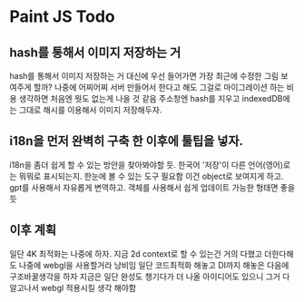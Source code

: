 # Paint JS Todo



## hash를 통해서 이미지 저장하는 거
hash를 통해서 이미지 저장하는 거 대신에
우선 들어가면 가장 최근에 수정한 그림 보여주게 할까?
나중에 어찌어찌 서버 만들어서 한다고 해도 그걸로 마이그레이션 하는 비용 생각하면 처음엔 뭣도 없는게 나을 것 같음
주소창엔 hash를 지우고 indexedDB에는 그대로 해시를 이용해서 이미지 저장해두자.

## i18n을 먼저 완벽히 구축 한 이후에 툴팁을 넣자.
i18n을 좀더 쉽게 할 수 있는 방안을 찾아봐야할 듯.
한국어 '저장'이 다른 언어(영어)로는 뭐뭐로 표시되는지. 한눈에 볼 수 있는 도구 필요함
  이건 object로 보여지게 하고. gpt를 사용해서 자유롭게 변역하고. 객체를 사용해서 쉽게 업데이트 가능한 형태면 좋을 듯

## 이후 계획
일단 4K 최적화는 나중에 하자.
지금 2d context로 할 수 있는건 거의 다했고 더한다해도 나중에 webgl을 사용할거라 낭비임
일단 코드최적화 해놓고 DI까지 해놓은 다음에 구조바꿀생각을 하자
지금은 일단 완성도 챙기다가 더 나올 아이디어도 있으니 그거 다 알고나서 webgl 적용시킬 생각 해야함



